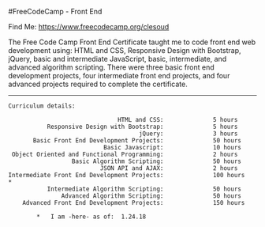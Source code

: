 #FreeCodeCamp - Front End

Find Me:  https://www.freecodecamp.org/clesoud

The Free Code Camp Front End Certificate taught me to code front end web development using: HTML and CSS, Responsive Design with Bootstrap, jQuery, basic and intermediate JavaScript, basic, intermediate, and advanced algorithm scripting. There were three basic front end development projects, four intermediate front end projects, and four advanced projects required to complete the certificate. 

------------------------------------------------------------------------
    Curriculum details: 

                                   HTML and CSS:              5 hours
               Responsive Design with Bootstrap:              5 hours
                                         jQuery:              3 hours
           Basic Front End Development Projects:              50 hours
                               Basic Javascript:              10 hours
     Object Oriented and Functional Programming:              2 hours 
                      Basic Algorithm Scripting:              50 hours 
                              JSON API and AJAX:              2 hours
    Intermediate Front End Development Projects:              100 hours       *
               Intermediate Algorithm Scripting:              50 hours
                   Advanced Algorithm Scripting:              50 hours
        Advanced Front End Development Projects:              150 hours
       
            *   I am -here- as of:  1.24.18
